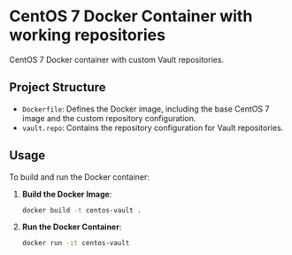# CentOS 7 Docker Container with working repositories 

CentOS 7 Docker container with custom Vault repositories.

## Project Structure

- `Dockerfile`: Defines the Docker image, including the base CentOS 7 image and the custom repository configuration.
- `vault.repo`: Contains the repository configuration for Vault repositories.

## Usage

To build and run the Docker container:

1. **Build the Docker Image**:
    ```sh
    docker build -t centos-vault .
    ```

2. **Run the Docker Container**:
    ```sh
    docker run -it centos-vault
    ```
